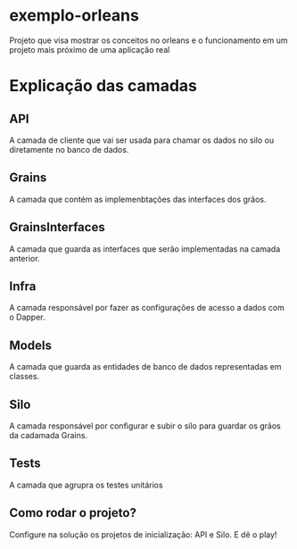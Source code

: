 # exemplo-orleans
Projeto que visa mostrar os conceitos no orleans e o funcionamento em um projeto mais próximo de uma aplicação real

# Explicação das camadas

## API
 A camada de cliente que vai ser usada para chamar os dados no silo ou diretamente no banco de dados.
 
 ## Grains
 A camada que contém as implemenbtações das interfaces dos grãos.
 
 ## GrainsInterfaces
 A camada que guarda as interfaces que serão implementadas na camada anterior. 
 
 ## Infra
 A camada responsável por fazer as configurações de acesso a dados com o Dapper.
 
 ## Models
 A camada que guarda as entidades de banco de dados representadas em classes.
 
 ## Silo
 A camada responsável por configurar e subir o silo para guardar os grãos da cadamada Grains.
 
 ## Tests
 A camada que agrupra os testes unitários
 
 ## Como rodar o projeto?
 Configure na solução os projetos de inicialização: API e Silo. E dê o play!
